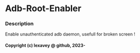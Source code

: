 # Adb-Root-Enabler

### Description
Enable unauthenticated adb daemon, usefull for broken screen !


#### Copyright (c) lexavey @ github, 2023-

